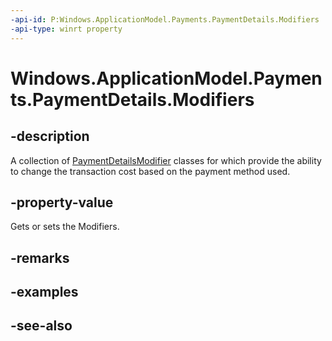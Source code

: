 ```yaml
---
-api-id: P:Windows.ApplicationModel.Payments.PaymentDetails.Modifiers
-api-type: winrt property
---
```


<!-- Property syntax
public Windows.Foundation.Collections.IVectorView<Windows.ApplicationModel.Payments.PaymentDetailsModifier> Modifiers { get;  set; }
-->

# Windows.ApplicationModel.Payments.PaymentDetails.Modifiers

## -description
A collection of [PaymentDetailsModifier](paymentdetailsmodifier.md) classes for which provide the ability to change the transaction cost based on the payment method used.

## -property-value
Gets or sets the Modifiers.

## -remarks

## -examples

## -see-also